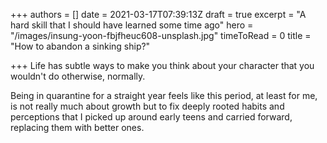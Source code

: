 +++
authors = []
date = 2021-03-17T07:39:13Z
draft = true
excerpt = "A hard skill that I should have learned some time ago"
hero = "/images/insung-yoon-fbjfheuc608-unsplash.jpg"
timeToRead = 0
title = "How to abandon a sinking ship?"

+++
Life has subtle ways to make you think about your character that you wouldn't do otherwise, normally.

Being in quarantine for a straight year feels like this period, at least for me, is not really much about growth but to fix deeply rooted habits and perceptions that I picked up around early teens and carried forward, replacing them with better ones.